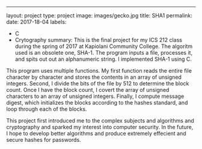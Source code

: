 ---
layout: project
type: project
image: images/gecko.jpg
title: SHA1
permalink: 
date: 2017-18-04
labels:
  - C
  - Crytography
summary: 
This is the final project for my ICS 212 class during the spring of 2017 at Kapiolani Community College. The algoritm used is an obsolete one, SHA-1.  The program inputs a file, processes it, and spits out out an alphanumeric string. I implemented SHA-1 using C.

This program uses multiple functions.   My first function reads the entire file character by character and stores the contents in an array of unsigned integers. Second, I divide the bits of the file by 512 to determine the block count.  Once I have the block count, I covert the array of unsigned characters to an array of unsigned integers.  Finally, I compute message digest, which initializes the blocks according to the hashes standard, and loop through each of the blocks.  

This project first introduced me to the complex subjects and algorithms and cryptography and sparked my interest into computer security.  In the future, I hope to develop better algorithms and produce extremely effecient and secure hashes for passwords.

